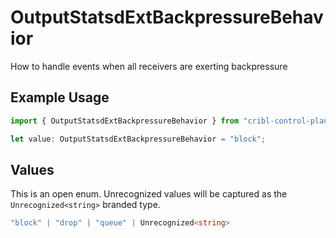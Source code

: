 # OutputStatsdExtBackpressureBehavior

How to handle events when all receivers are exerting backpressure

## Example Usage

```typescript
import { OutputStatsdExtBackpressureBehavior } from "cribl-control-plane/models/operations";

let value: OutputStatsdExtBackpressureBehavior = "block";
```

## Values

This is an open enum. Unrecognized values will be captured as the `Unrecognized<string>` branded type.

```typescript
"block" | "drop" | "queue" | Unrecognized<string>
```